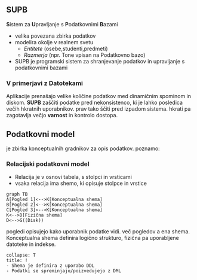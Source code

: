 ## SUPB
**S**istem za **U**pravljanje s **P**odatkovnimi **B**azami
- velika povezana zbirka podatkov
- modelira okolje v realnem svetu
	- *Entitete* (osebe,studenti,predmeti)
	- *Razmerja* (npr. Tone vpisan na Podatkovno bazo)
- SUPB je programski sistem za shranjevanje podatkov in upravljanje s podatkovnimi bazami
### V primerjavi z Datotekami
Aplikacije prenašajo velike količine podatkov  med dinamičnim spominom in diskom.
**SUPB** zaščiti podatke pred nekonsistenco, ki je lahko posledica večih hkratnih uporabnikov. prav tako ščiti pred izpadom sistema. hkrati pa zagotavlja večjo **varnost** in kontrolo dostopa.
## Podatkovni model
je zbirka konceptualnih gradnikov za opis podatkov. poznamo:

### Relacijski podatkovni model
- Relacija je v osnovi tabela, s stolpci in vrsticami
- vsaka relacija ima shemo, ki opisuje stolpce in vrstice
```mermaid
graph TB
A[Pogled 1]<-->K[Konceptualna shema]
B[Pogled 2]<-->K[Konceptualna shema]
C[Pogled 3]<-->K[Konceptualna shema]
K<-->D[Fizična shema]
D<-->G((Disk))
```
pogledi opisujejo kako uporabnik podatke vidi.
več pogledov a ena shema.
Konceptualna shema definira logično strukturo, fizična pa uporabljene datoteke in indekse.
```ad-note
collapse: T
title: !
- Shema je definira z uporabo DDL
- Podatki se spreminjajo/poizvedujejo z DML
```
